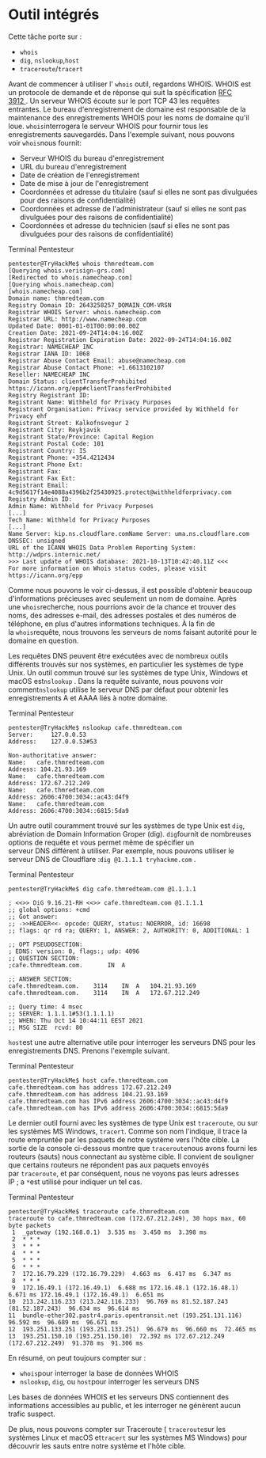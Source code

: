 Outil intégrés
=======


Cette tâche porte sur :

-   `whois`
-   `dig`, `nslookup`,`host`
-   `traceroute`/`tracert`

Avant de commencer à utiliser l' `whois` outil, regardons WHOIS. WHOIS est un protocole de demande et de réponse qui suit la spécification [RFC 3912 ](https://www.ietf.org/rfc/rfc3912.txt). Un serveur WHOIS écoute sur le port TCP 43 les requêtes entrantes. Le bureau d'enregistrement de domaine est responsable de la maintenance des enregistrements WHOIS pour les noms de domaine qu'il loue. `whois`interrogera le serveur WHOIS pour fournir tous les enregistrements sauvegardés. Dans l'exemple suivant, nous pouvons voir `whois`nous fournit:

-   Serveur WHOIS du bureau d'enregistrement
-   URL du bureau d'enregistrement
-   Date de création de l'enregistrement
-   Date de mise à jour de l'enregistrement
-   Coordonnées et adresse du titulaire (sauf si elles ne sont pas divulguées pour des raisons de confidentialité)
-   Coordonnées et adresse de l'administrateur (sauf si elles ne sont pas divulguées pour des raisons de confidentialité)
-   Coordonnées et adresse du technicien (sauf si elles ne sont pas divulguées pour des raisons de confidentialité)

Terminal Pentesteur

```
pentester@TryHackMe$ whois thmredteam.com
[Querying whois.verisign-grs.com]
[Redirected to whois.namecheap.com]
[Querying whois.namecheap.com]
[whois.namecheap.com]
Domain name: thmredteam.com
Registry Domain ID: 2643258257_DOMAIN_COM-VRSN
Registrar WHOIS Server: whois.namecheap.com
Registrar URL: http://www.namecheap.com
Updated Date: 0001-01-01T00:00:00.00Z
Creation Date: 2021-09-24T14:04:16.00Z
Registrar Registration Expiration Date: 2022-09-24T14:04:16.00Z
Registrar: NAMECHEAP INC
Registrar IANA ID: 1068
Registrar Abuse Contact Email: abuse@namecheap.com
Registrar Abuse Contact Phone: +1.6613102107
Reseller: NAMECHEAP INC
Domain Status: clientTransferProhibited https://icann.org/epp#clientTransferProhibited
Registry Registrant ID:
Registrant Name: Withheld for Privacy Purposes
Registrant Organisation: Privacy service provided by Withheld for Privacy ehf
Registrant Street: Kalkofnsvegur 2
Registrant City: Reykjavik
Registrant State/Province: Capital Region
Registrant Postal Code: 101
Registrant Country: IS
Registrant Phone: +354.4212434
Registrant Phone Ext:
Registrant Fax:
Registrant Fax Ext:
Registrant Email: 4c9d5617f14e4088a4396b2f25430925.protect@withheldforprivacy.com
Registry Admin ID:
Admin Name: Withheld for Privacy Purposes
[...]
Tech Name: Withheld for Privacy Purposes
[...]
Name Server: kip.ns.cloudflare.comName Server: uma.ns.cloudflare.com
DNSSEC: unsigned
URL of the ICANN WHOIS Data Problem Reporting System: http://wdprs.internic.net/
>>> Last update of WHOIS database: 2021-10-13T10:42:40.11Z <<<
For more information on Whois status codes, please visit https://icann.org/epp
```

Comme nous pouvons le voir ci-dessus, il est possible d'obtenir beaucoup d'informations précieuses avec seulement un nom de domaine. Après une `whois`recherche, nous pourrions avoir de la chance et trouver des noms, des adresses e-mail, des adresses postales et des numéros de téléphone, en plus d'autres informations techniques. À la fin de la `whois`requête, nous trouvons les serveurs de noms faisant autorité pour le domaine en question.

Les requêtes DNS peuvent être exécutées avec de nombreux outils différents trouvés sur nos systèmes, en particulier les systèmes de type Unix. Un outil commun trouvé sur les systèmes de type Unix, Windows et macOS est`nslookup` . Dans la requête suivante, nous pouvons voir comment`nslookup` utilise le serveur DNS par défaut pour obtenir les enregistrements A et AAAA liés à notre domaine.

Terminal Pentesteur

```
pentester@TryHackMe$ nslookup cafe.thmredteam.com
Server:		127.0.0.53
Address:	127.0.0.53#53

Non-authoritative answer:
Name:	cafe.thmredteam.com
Address: 104.21.93.169
Name:	cafe.thmredteam.com
Address: 172.67.212.249
Name:	cafe.thmredteam.com
Address: 2606:4700:3034::ac43:d4f9
Name:	cafe.thmredteam.com
Address: 2606:4700:3034::6815:5da9
```

Un autre outil couramment trouvé sur les systèmes de type Unix est `dig`, abréviation de Domain Information Groper (dig). `dig`fournit de nombreuses options de requête et vous permet même de spécifier un serveur DNS différent à utiliser. Par exemple, nous pouvons utiliser le serveur DNS de Cloudflare :`dig @1.1.1.1 tryhackme.com` .

Terminal Pentesteur

```
pentester@TryHackMe$ dig cafe.thmredteam.com @1.1.1.1

; <<>> DiG 9.16.21-RH <<>> cafe.thmredteam.com @1.1.1.1
;; global options: +cmd
;; Got answer:
;; ->>HEADER<<- opcode: QUERY, status: NOERROR, id: 16698
;; flags: qr rd ra; QUERY: 1, ANSWER: 2, AUTHORITY: 0, ADDITIONAL: 1

;; OPT PSEUDOSECTION:
; EDNS: version: 0, flags:; udp: 4096
;; QUESTION SECTION:
;cafe.thmredteam.com.		IN	A

;; ANSWER SECTION:
cafe.thmredteam.com.	3114	IN	A	104.21.93.169
cafe.thmredteam.com.	3114	IN	A	172.67.212.249

;; Query time: 4 msec
;; SERVER: 1.1.1.1#53(1.1.1.1)
;; WHEN: Thu Oct 14 10:44:11 EEST 2021
;; MSG SIZE  rcvd: 80
```

`host`est une autre alternative utile pour interroger les serveurs DNS pour les enregistrements DNS. Prenons l'exemple suivant.

Terminal Pentesteur

```
pentester@TryHackMe$ host cafe.thmredteam.com
cafe.thmredteam.com has address 172.67.212.249
cafe.thmredteam.com has address 104.21.93.169
cafe.thmredteam.com has IPv6 address 2606:4700:3034::ac43:d4f9
cafe.thmredteam.com has IPv6 address 2606:4700:3034::6815:5da9
```

Le dernier outil fourni avec les systèmes de type Unix est `traceroute`, ou sur les systèmes MS Windows, `tracert`. Comme son nom l'indique, il trace la route empruntée par les paquets de notre système vers l'hôte cible. La sortie de la console ci-dessous montre que `traceroute`nous avons fourni les routeurs (sauts) nous connectant au système cible. Il convient de souligner que certains routeurs ne répondent pas aux paquets envoyés par `traceroute`, et par conséquent, nous ne voyons pas leurs adresses IP ; a `*`est utilisé pour indiquer un tel cas.

Terminal Pentesteur

```
pentester@TryHackMe$ traceroute cafe.thmredteam.com
traceroute to cafe.thmredteam.com (172.67.212.249), 30 hops max, 60 byte packets
 1  _gateway (192.168.0.1)  3.535 ms  3.450 ms  3.398 ms
 2  * * *
 3  * * *
 4  * * *
 5  * * *
 6  * * *
 7  172.16.79.229 (172.16.79.229)  4.663 ms  6.417 ms  6.347 ms
 8  * * *
 9  172.16.49.1 (172.16.49.1)  6.688 ms 172.16.48.1 (172.16.48.1)  6.671 ms 172.16.49.1 (172.16.49.1)  6.651 ms
10  213.242.116.233 (213.242.116.233)  96.769 ms 81.52.187.243 (81.52.187.243)  96.634 ms  96.614 ms
11  bundle-ether302.pastr4.paris.opentransit.net (193.251.131.116)  96.592 ms  96.689 ms  96.671 ms
12  193.251.133.251 (193.251.133.251)  96.679 ms  96.660 ms  72.465 ms
13  193.251.150.10 (193.251.150.10)  72.392 ms 172.67.212.249 (172.67.212.249)  91.378 ms  91.306 ms
```

En résumé, on peut toujours compter sur :

-   `whois`pour interroger la base de données WHOIS
-   `nslookup`, `dig`, ou `host`pour interroger les serveurs DNS

Les bases de données WHOIS et les serveurs DNS contiennent des informations accessibles au public, et les interroger ne génèrent aucun trafic suspect.

De plus, nous pouvons compter sur Traceroute ( `traceroute`sur les systèmes Linux et macOS et`tracert` sur les systèmes MS Windows) pour découvrir les sauts entre notre système et l'hôte cible.
